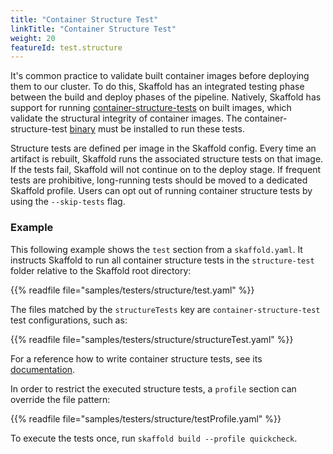 ```yaml
---
title: "Container Structure Test"
linkTitle: "Container Structure Test"
weight: 20
featureId: test.structure
---
```


It's common practice to validate built container images before deploying them to our cluster.
To do this, Skaffold has an integrated testing phase between the build and deploy phases of the pipeline.
Natively, Skaffold has support for running [container-structure-tests](https://github.com/GoogleContainerTools/container-structure-test)
on built images, which validate the structural integrity of container images.
The container-structure-test [binary](https://github.com/GoogleContainerTools/container-structure-test/releases)
must be installed to run these tests.

Structure tests are defined per image in the Skaffold config.
Every time an artifact is rebuilt, Skaffold runs the associated structure tests on that image.
If the tests fail, Skaffold will not continue on to the deploy stage.
If frequent tests are prohibitive, long-running tests should be moved to a dedicated Skaffold profile.
Users can opt out of running container structure tests by using the `--skip-tests` flag.

### Example
This following example shows the `test` section from a `skaffold.yaml`.
It instructs Skaffold to run all container structure tests in the `structure-test` folder relative to the Skaffold root directory:

{{% readfile file="samples/testers/structure/test.yaml" %}}

The files matched by the `structureTests` key are `container-structure-test` test configurations, such as:

{{% readfile file="samples/testers/structure/structureTest.yaml" %}}

For a reference how to write container structure tests, see its [documentation](https://github.com/GoogleContainerTools/container-structure-test#command-tests).

In order to restrict the executed structure tests, a `profile` section can override the file pattern:

{{% readfile file="samples/testers/structure/testProfile.yaml" %}}

To execute the tests once, run `skaffold build --profile quickcheck`.
